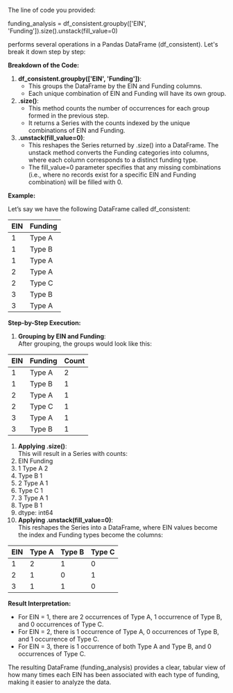 The line of code you provided:

funding_analysis = df_consistent.groupby(\['EIN', 'Funding'\]).size().unstack(fill_value=0)

performs several operations in a Pandas DataFrame (df_consistent). Let's break it down step by step:

**Breakdown of the Code:**

1. **df_consistent.groupby(\['EIN', 'Funding'\])**:
    - This groups the DataFrame by the EIN and Funding columns.
    - Each unique combination of EIN and Funding will have its own group.
2. **.size()**:
    - This method counts the number of occurrences for each group formed in the previous step.
    - It returns a Series with the counts indexed by the unique combinations of EIN and Funding.
3. **.unstack(fill_value=0)**:
    - This reshapes the Series returned by .size() into a DataFrame. The unstack method converts the Funding categories into columns, where each column corresponds to a distinct funding type.
    - The fill_value=0 parameter specifies that any missing combinations (i.e., where no records exist for a specific EIN and Funding combination) will be filled with 0.

**Example:**

Let’s say we have the following DataFrame called df_consistent:

| **EIN** | **Funding** |
| --- | --- |
| 1   | Type A |
| 1   | Type B |
| 1   | Type A |
| 2   | Type A |
| 2   | Type C |
| 3   | Type B |
| 3   | Type A |

**Step-by-Step Execution:**

1. **Grouping by EIN and Funding**:  
    After grouping, the groups would look like this:

| **EIN** | **Funding** | **Count** |
| --- | --- | --- |
| 1   | Type A | 2   |
| 1   | Type B | 1   |
| 2   | Type A | 1   |
| 2   | Type C | 1   |
| 3   | Type A | 1   |
| 3   | Type B | 1   |

1. **Applying .size()**:  
    This will result in a Series with counts:
2. EIN Funding
3. 1 Type A 2
4. Type B 1
5. 2 Type A 1
6. Type C 1
7. 3 Type A 1
8. Type B 1
9. dtype: int64
10. **Applying .unstack(fill_value=0)**:  
    This reshapes the Series into a DataFrame, where EIN values become the index and Funding types become the columns:

| **EIN** | **Type A** | **Type B** | **Type C** |
| --- | --- | --- | --- |
| 1   | 2   | 1   | 0   |
| 2   | 1   | 0   | 1   |
| 3   | 1   | 1   | 0   |

**Result Interpretation:**

- For EIN = 1, there are 2 occurrences of Type A, 1 occurrence of Type B, and 0 occurrences of Type C.
- For EIN = 2, there is 1 occurrence of Type A, 0 occurrences of Type B, and 1 occurrence of Type C.
- For EIN = 3, there is 1 occurrence of both Type A and Type B, and 0 occurrences of Type C.

The resulting DataFrame (funding_analysis) provides a clear, tabular view of how many times each EIN has been associated with each type of funding, making it easier to analyze the data.
